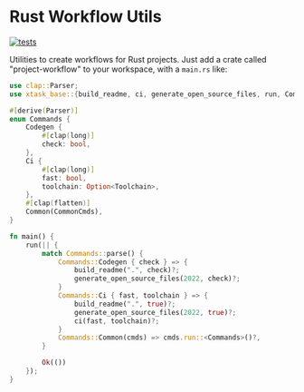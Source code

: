 # Rust Workflow Utils

[![tests](https://github.com/simon-bourne/rust-project/actions/workflows/tests.yml/badge.svg)](https://github.com/simon-bourne/rust-project/actions/workflows/tests.yml)

Utilities to create workflows for Rust projects. Just add a crate called "project-workflow" to your workspace, with a `main.rs` like:

```rust
use clap::Parser;
use xtask_base::{build_readme, ci, generate_open_source_files, run, CommonCmds, Toolchain};

#[derive(Parser)]
enum Commands {
    Codegen {
        #[clap(long)]
        check: bool,
    },
    Ci {
        #[clap(long)]
        fast: bool,
        toolchain: Option<Toolchain>,
    },
    #[clap(flatten)]
    Common(CommonCmds),
}

fn main() {
    run(|| {
        match Commands::parse() {
            Commands::Codegen { check } => {
                build_readme(".", check)?;
                generate_open_source_files(2022, check)?;
            }
            Commands::Ci { fast, toolchain } => {
                build_readme(".", true)?;
                generate_open_source_files(2022, true)?;
                ci(fast, toolchain)?;
            }
            Commands::Common(cmds) => cmds.run::<Commands>()?,
        }

        Ok(())
    });
}

```
